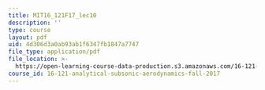 ```yaml
---
title: MIT16_121F17_lec10
description: ''
type: course
layout: pdf
uid: 4d306d3a0ab93ab1f6347fb1847a7747
file_type: application/pdf
file_location: >-
  https://open-learning-course-data-production.s3.amazonaws.com/16-121-analytical-subsonic-aerodynamics-fall-2017/4d306d3a0ab93ab1f6347fb1847a7747_MIT16_121F17_lec10.pdf
course_id: 16-121-analytical-subsonic-aerodynamics-fall-2017
---
```

